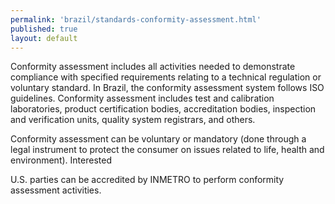 ```yaml
---
permalink: 'brazil/standards-conformity-assessment.html'
published: true
layout: default
---
```

Conformity assessment includes all activities needed to demonstrate compliance with specified requirements relating to a technical regulation or voluntary standard. In Brazil, the conformity assessment system follows ISO guidelines. Conformity assessment includes test and calibration laboratories, product certification bodies, accreditation bodies, inspection and verification units, quality system registrars, and others.

Conformity assessment can be voluntary or mandatory (done through a legal instrument to protect the consumer on issues related to life, health and environment). Interested

U.S. parties can be accredited by INMETRO to perform conformity assessment activities.
